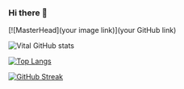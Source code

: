 ### Hi there 👋

[![MasterHead](your image link)](your GitHub link)

<!--
**v1tal303/v1tal303** is a ✨ _special_ ✨ repository because its `README.md` (this file) appears on your GitHub profile.

Here are some ideas to get you started:

- 🔭 I’m currently working on ...
- 🌱 I’m currently learning ...
- 👯 I’m looking to collaborate on ...
- 🤔 I’m looking for help with ...
- 💬 Ask me about ...
- 📫 How to reach me: ...
- 😄 Pronouns: ...
- ⚡ Fun fact: ...
-->
![Vital GitHub stats](https://github-readme-stats.vercel.app/api?username=v1tal303&show_icons=true&theme=apprentice&hide=contribs,prs)

[![Top Langs](https://github-readme-stats.vercel.app/api/top-langs/?username=v1tal303&layout=compact&theme=apprentice)](https://github.com/anuraghazra/github-readme-stats)

[![GitHub Streak](http://github-readme-streak-stats.herokuapp.com?user=v1tal303&theme=dark-smoky&date_format=M%20j%5B%2C%20Y%5D)](https://git.io/streak-stats)

